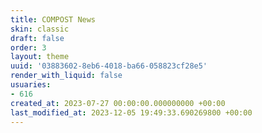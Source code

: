 ```yaml
---
title: COMPOST News
skin: classic
draft: false
order: 3
layout: theme
uuid: '03883602-8eb6-4018-ba66-058823cf28e5'
render_with_liquid: false
usuaries:
- 616
created_at: 2023-07-27 00:00:00.000000000 +00:00
last_modified_at: 2023-12-05 19:49:33.690269800 +00:00
---
```


